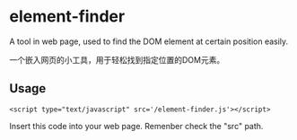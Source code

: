 # element-finder
A tool in web page, used to find the DOM element at certain position easily.

一个嵌入网页的小工具，用于轻松找到指定位置的DOM元素。

## Usage

```<script type="text/javascript" src='/element-finder.js'></script>```

Insert this code into your web page. Remenber check the "src" path.
